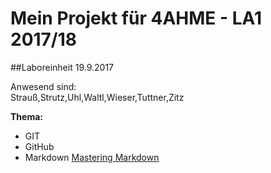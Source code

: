# Mein Projekt für 4AHME - LA1 2017/18

##Laboreinheit 19.9.2017

Anwesend sind:  
Strauß,Strutz,Uhl,Waltl,Wieser,Tuttner,Zitz  

**Thema:**
* GIT
* GitHub 
* Markdown
[Mastering Markdown](https://guides.github.com/features/mastering-markdown/)
